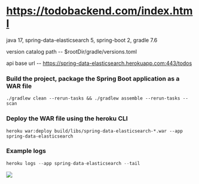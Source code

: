 # https://todobackend.com/index.html

java 17, spring-data-elasticsearch 5, spring-boot 2, gradle 7.6

version catalog path -- $rootDir/gradle/versions.toml
<br/>

api base url -- https://spring-data-elasticsearch.herokuapp.com:443/todos
<br/>

### Build the project, package the Spring Boot application as a WAR file
``` 
./gradlew clean --rerun-tasks && ./gradlew assemble --rerun-tasks --scan
```

### Deploy the WAR file using the heroku CLI

``` 
heroku war:deploy build/libs/spring-data-elasticsearch-*.war --app spring-data-elasticsearch

``` 

### Example logs
```java
heroku logs --app spring-data-elasticsearch --tail

```
![](../../../Pictures/Screenshots/Screenshot_20230126_060334.png)